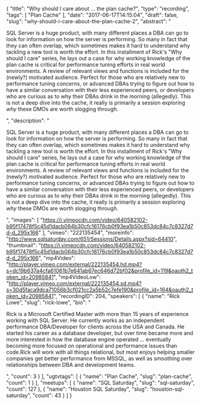 {
  "title": "Why should I care about ... the plan cache?",
  "type": "recording",
  "tags": [
    "Plan Cache"
  ],
  "date": "2017-06-17T14:15:04",
  "draft": false,
  "slug": "why-should-i-care-about-the-plan-cache-2",
  "abstract": "<p>SQL Server is a huge product, with many different places a DBA can go to look for information on how the server is performing. So many in fact that they can often overlap, which sometimes makes it hard to understand why tackling a new tool is worth the effort. In this installment of Rick's \"Why should I care\" series, he lays out a case for why working knowledge of the plan cache is critical for performance tuning efforts in real world environments. A review of relevant views and functions is included for the (newly?) motivated audience. Perfect for those who are relatively new to performance tuning concerns, or advanced DBAs trying to figure out how to have a similar conversation with their less experienced peers, or developers who are curious as to why their DBAs drink in the morning (allegedly). This is not a deep dive into the cache, it really is primarily a session exploring _why_ these DMOs are worth slogging through.</p>",
  "description": "<p>SQL Server is a huge product, with many different places a DBA can go to look for information on how the server is performing. So many in fact that they can often overlap, which sometimes makes it hard to understand why tackling a new tool is worth the effort. In this installment of Rick's \"Why should I care\" series, he lays out a case for why working knowledge of the plan cache is critical for performance tuning efforts in real world environments. A review of relevant views and functions is included for the (newly?) motivated audience. Perfect for those who are relatively new to performance tuning concerns, or advanced DBAs trying to figure out how to have a similar conversation with their less experienced peers, or developers who are curious as to why their DBAs drink in the morning (allegedly). This is not a deep dive into the cache, it really is primarily a session exploring _why_ these DMOs are worth slogging through.</p>",
  "images": [
    "https://i.vimeocdn.com/video/640582102-b95f17478f5c45d1dacb064b30cfc16176cb0f93ea1b50c853dc84c7c8327d7d-d_295x166"
  ],
  "vimeo": "222135454",
  "moreinfo": "http://www.sqlsaturday.com/651/Sessions/Details.aspx?sid=64410",
  "thumbnail": "https://i.vimeocdn.com/video/640582102-b95f17478f5c45d1dacb064b30cfc16176cb0f93ea1b50c853dc84c7c8327d7d-d_295x166",
  "mp4Video": "http://player.vimeo.com/external/222135454.hd.mp4?s=dc19b637a4cfa61061b7e641ab67ec646d72bf02&profile_id=119&oauth2_token_id=20985841",
  "mp4VideoLow": "http://player.vimeo.com/external/222135454.sd.mp4?s=30d5faca9dca71056b3cf021cc2a5b52c7efe190&profile_id=164&oauth2_token_id=20985841",
  "recordingID": 204,
  "speakers": [
    {
      "name": "Rick Lowe",
      "slug": "rick-lowe",
      "bio": "<p>Rick is a Microsoft Certified Master with more than 15 years of experience working with SQL Server. He currently works as an independent performance DBA/Developer for clients across the USA and Canada. He started his career as a database developer, but over time became more and more interested in how the database engine operated ... eventually becoming more focused on operational and performance issues than code.Rick will work with all things relational, but most enjoys helping smaller companies get better performance from MSSQL, as well as smoothing over relationships between DBA and development teams.</p>",
      "count": 3
    }
  ],
  "ugtvtags": [
    {
      "name": "Plan Cache",
      "slug": "plan-cache",
      "count": 1
    }
  ],
  "meetups": [
    {
      "name": "SQL Saturday",
      "slug": "sql-saturday",
      "count": 127
    },
    {
      "name": "Houston SQL Saturday",
      "slug": "houston-sql-saturday",
      "count": 43
    }
  ]
}
